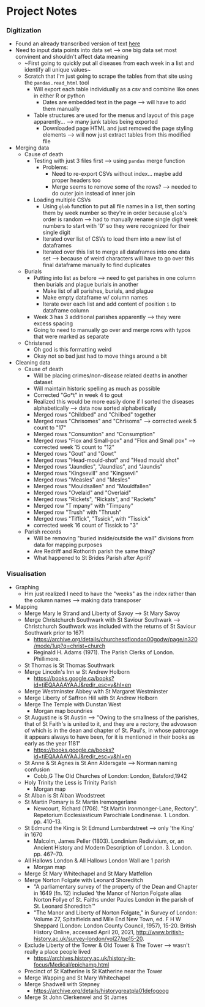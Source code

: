 # Project Notes

### Digitization
- Found an already transcribed version of text [here](http://name.umdl.umich.edu/A41826.0001.001)
- Need to input data points into data set --> one big data set most convinent and shouldn't affect data meaning
  - ~First going to quickly put all diseases from each week in a list and identify all unique values~
  - Scratch that I'm just going to scrape the tables from that site using the `pandas.read_html` tool
    - Will export each table individually as a csv and combine like ones in either R or python
      - Dates are embedded text in the page --> will have to add them manually
    - Table structures are used for the menus and layout of this page apparently... --> many junk tables being exported
      - Downloaded page HTML and just removed the page styling elements --> will now just extract tables from this modified file
- Merging data
  - Cause of death
    - Testing with just 3 files first --> using `pandas` merge function
      - Problems:
        - Need to re-export CSVs without index... maybe add proper headers too
        - Merge seems to remove some of the rows? --> needed to do outer join instead of inner join
    - Loading multiple CSVs
      - Using `glob` function to put all file names in a list, then sorting them by week number so they're in order because `glob`'s order is random --> had to manually rename single digit week numbers to start with '0' so they were recognized for their single digit
      - Iterated over list of CSVs to load them into a new list of dataframes
      - Iterated over this list to merge all dataframes into one data set --> because of weird characters will have to go over this final dataframe manually to find duplicates
  - Burials
    - Putting into list as before --> need to get parishes in one column then burials and plague burials in another
      - Make list of all parishes, burials, and plague
      - Make empty dataframe w/ column names
      - Iterate over each list and add content of position `i` to dataframe column
    - Week 3 has 3 additional parishes apparently --> they were excess spacing
    - Going to need to manually go over and merge rows with typos that were marked as separate
  - Christened
    - Oh god is this formatting weird
    - Okay not so bad just had to move things around a bit
- Cleaning data
  - Cause of death
    - Will be placing crimes/non-disease related deaths in another dataset
    - Will maintain historic spelling as much as possible
    - Corrected "Go*t" in week 4 to gout
    - Realized this would be more easily done if I sorted the diseases alphabetically --> data now sorted alphabetically
    - Merged rows "Childbed" and "Chilbed" together
    - Merged rows "Chrisomes" and "Chrisoms" --> corrected week 5 count to "17"
    - Merged rows "Consumtion" and "Consumption"
    - Merged rows "Flox and Small-pox" and "Flox and Small pox" --> corrected week 15 count to "12"
    - Merged rows "Gout" and "Gowt"
    - Merged rows "Head-mould-shot" and "Head mould shot"
    - Merged rows "Jaundies", "Jaundias", and "Jaundis"
    - Merged rows "Kingsevill" and "Kingsevil"
    - Merged rows "Measles" and "Mesles"
    - Merged rows "Mouldsallen" and "Mouldfallen"
    - Merged rows "Ovelaid" and "Overlaid"
    - Merged rows "Rickets", "Rickats", and "Rackets"
    - Merged row "T mpany" with "Timpany"
    - Merged row "Trush" with "Thrush"
    - Merged rows "Tiffick", "Tssick", with "Tissick"
    - corrected week 16 count of Tissick to "3"
  - Parish records
    - Will be removing "buried inside/outside the wall" divisions from data for mapping purposes
    - Are Redriff and Rothorith parish the same thing?
    - What happened to St Brides Parish after April?

### Visualisation
- Graphing
  - Hm just realized I need to have the "weeks" as the index rather than the column names --> making data transposer
- Mapping
  - Merge Mary le Strand and Liberty of Savoy --> St Mary Savoy
  - Merge Christchurch Southwark with St Saviour Southwark --> Christchurch Southwark was included with the returns of St Saviour Southwark prior to 1671
    - https://archive.org/details/churchesoflondon00godw/page/n320/mode/1up?q=christ+church
    -  Reginald H. Adams (1971). The Parish Clerks of London. Phillimore.
  - St Thomas is St Thomas Southwark
  - Merge Lincoln's Inn w St Andrew Holborn
    - https://books.google.ca/books?id=tjEQAAAAYAAJ&redir_esc=y&hl=en
  - Merge Westminster Abbey with St Margaret Westminster
  - Merge Liberty of Saffron Hill with St Andrew Holborn
  - Merge The Temple with Dunstan West
    - Morgan map boundries
  - St Augustine is St Austin --> "Owing to the smallness of the parishes, that of St Faith's is united to it, and they are a rectory, the advowson of which is in the dean and chapter of St. Paul's, in whose patronage it appears always to have been, for it is mentioned in their books as early as the year 1181"
    - https://books.google.ca/books?id=tjEQAAAAYAAJ&redir_esc=y&hl=en
  - St Anne & St Agnes is St Ann Aldersgate --> Norman naming confusion
    -  Cobb,G The Old Churches of London: London, Batsford,1942
  - Holy Trinity the Less is Trinity Parish
    - Morgan map
  - St Alban is St Alban Woodstreet
  - St Martin Pomary is St Martin Iremongerlane
    - Newcourt, Richard (1708). "St Martin Ironmonger-Lane, Rectory". Repetorium Ecclesiasticum Parochiale Londinense. 1. London. pp. 410–13.
  - St Edmund the King is St Edmund Lumbardstreet --> only 'the King' in 1670
    -  Malcolm, James Peller (1803). Londinium Redivivium, or, an Ancient History and Modern Description of London. 3. London. pp. 467–70.
  - All Hallows London & All Hallows London Wall are 1 parish
    - Morgan map
  - Merge St Mary Whitechapel and St Mary Matfellon
  - Merge Norton Folgate with Leonard Shoreditch
    - "A parliamentary survey of the property of the Dean and Chapter in 1649 (fn. 12) included ’the Manor of Norton Folgate alias Norton Follye of St. Faiths under Paules London in the parish of St. Leonard Shoreditch’"
    - "The Manor and Liberty of Norton Folgate," in Survey of London: Volume 27, Spitalfields and Mile End New Town, ed. F H W Sheppard (London: London County Council, 1957), 15-20. British History Online, accessed April 20, 2021, http://www.british-history.ac.uk/survey-london/vol27/pp15-20.
  - Exclude Liberty of the Tower & Old Tower & The Tower --> wasn't really a place people lived
    - https://archives.history.ac.uk/history-in-focus/Medical/epichamp.html
  - Precinct of St Katherine is St Katherine near the Tower
  - Merge Wapping and St Mary Whitechapel
  - Merge Shadwell with Stepney
    - https://archive.org/details/historygreatpla01defogoog
  - Merge St John Clerkenwel and St James
